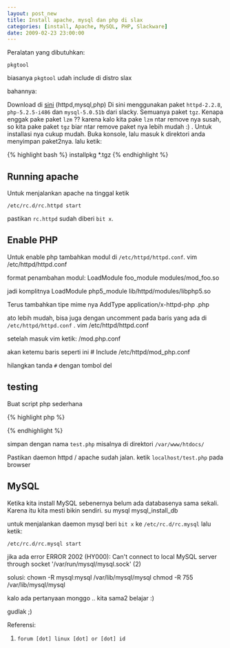 ```yaml
--- 
layout: post_new
title: Install apache, mysql dan php di slax
categories: [install, Apache, MySQL, PHP, Slackware]
date: 2009-02-23 23:00:00
---
```

Peralatan yang dibutuhkan:

`pkgtool`

biasanya `pkgtool` udah include di distro slax

bahannya:

Download di [sini](http://repository.slacky.eu/slackware-12.1/) (httpd,mysql,php)
Di sini menggunakan paket `httpd-2.2.8`, `php-5.2.5-i486` dan `mysql-5.0.51b` dari slacky. Semuanya paket `tgz`. Kenapa enggak pake paket `lzm` ?? karena kalo kita pake `lzm` ntar remove nya susah, so kita pake paket `tgz` biar ntar remove paket nya lebih mudah :) . Untuk installasi nya cukup mudah. Buka konsole, lalu masuk k direktori anda menyimpan paket2nya.
lalu ketik:

{% highlight bash %}
installpkg *.tgz
{% endhighlight %}


## Running apache

Untuk menjalankan apache na tinggal ketik

	/etc/rc.d/rc.httpd start

pastikan `rc.httpd` sudah diberi `bit x`.


## Enable PHP
Untuk enable php tambahkan modul di `/etc/httpd/httpd.conf`.
	vim /etc/httpd/httpd.conf

format penambahan modul:
	LoadModule foo_module modules/mod_foo.so

jadi komplitnya
	LoadModule php5_module lib/httpd/modules/libphp5.so


Terus tambahkan tipe mime nya
	AddType application/x-httpd-php .php


ato lebih mudah, bisa juga dengan uncomment pada baris yang ada di `/etc/httpd/httpd.conf` .
	vim /etc/httpd/httpd.conf


setelah masuk vim ketik:
	/mod.php.conf


akan ketemu baris seperti ini
	# Include /etc/httpd/mod_php.conf

hilangkan tanda `#` dengan tombol del

## testing

Buat script php sederhana

{% highlight php %}
<?php echo "test"; ?>
{% endhighlight %}

simpan dengan nama `test.php` misalnya di direktori `/var/www/htdocs/`

Pastikan daemon httpd / apache sudah jalan. ketik `localhost/test.php` pada browser


## MySQL

Ketika kita install MySQL sebenernya belum ada databasenya sama sekali. Karena itu kita mesti bikin sendiri.
	su mysql
	mysql_install_db

untuk menjalankan daemon mysql beri `bit x` ke `/etc/rc.d/rc.mysql` lalu ketik:

	/etc/rc.d/rc.mysql start

jika ada error
	ERROR 2002 (HY000): Can't connect to local MySQL server through socket '/var/run/mysql/mysql.sock' (2)


solusi:
	chown -R mysql:mysql /var/lib/mysql/mysql
	chmod -R 755 /var/lib/mysql/mysql


kalo ada pertanyaan monggo .. kita sama2 belajar :)

gudlak ;)

Referensi:

1. `forum [dot] linux [dot] or [dot] id`
